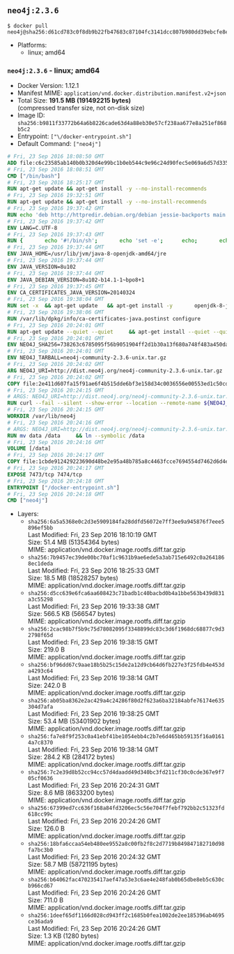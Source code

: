 ## `neo4j:2.3.6`

```console
$ docker pull neo4j@sha256:d61cd783c0f8db9b22fb47683c87104fc3141dcc807b980dd39ebcfe8efe2954
```

-	Platforms:
	-	linux; amd64

### `neo4j:2.3.6` - linux; amd64

-	Docker Version: 1.12.1
-	Manifest MIME: `application/vnd.docker.distribution.manifest.v2+json`
-	Total Size: **191.5 MB (191492215 bytes)**  
	(compressed transfer size, not on-disk size)
-	Image ID: `sha256:b9811f33772b64a6b8226cade63d4a88eb30e57cf238aa677e8a251ef868b5c2`
-	Entrypoint: `["\/docker-entrypoint.sh"]`
-	Default Command: `["neo4j"]`

```dockerfile
# Fri, 23 Sep 2016 18:08:50 GMT
ADD file:c6c23585ab140b0b320d4e99bc1b0eb544c9e96c24d90fec5e069a6d57d335ca in / 
# Fri, 23 Sep 2016 18:08:51 GMT
CMD ["/bin/bash"]
# Fri, 23 Sep 2016 18:25:17 GMT
RUN apt-get update && apt-get install -y --no-install-recommends 		ca-certificates 		curl 		wget 	&& rm -rf /var/lib/apt/lists/*
# Fri, 23 Sep 2016 19:32:51 GMT
RUN apt-get update && apt-get install -y --no-install-recommends 		bzip2 		unzip 		xz-utils 	&& rm -rf /var/lib/apt/lists/*
# Fri, 23 Sep 2016 19:37:42 GMT
RUN echo 'deb http://httpredir.debian.org/debian jessie-backports main' > /etc/apt/sources.list.d/jessie-backports.list
# Fri, 23 Sep 2016 19:37:42 GMT
ENV LANG=C.UTF-8
# Fri, 23 Sep 2016 19:37:43 GMT
RUN { 		echo '#!/bin/sh'; 		echo 'set -e'; 		echo; 		echo 'dirname "$(dirname "$(readlink -f "$(which javac || which java)")")"'; 	} > /usr/local/bin/docker-java-home 	&& chmod +x /usr/local/bin/docker-java-home
# Fri, 23 Sep 2016 19:37:44 GMT
ENV JAVA_HOME=/usr/lib/jvm/java-8-openjdk-amd64/jre
# Fri, 23 Sep 2016 19:37:44 GMT
ENV JAVA_VERSION=8u102
# Fri, 23 Sep 2016 19:37:44 GMT
ENV JAVA_DEBIAN_VERSION=8u102-b14.1-1~bpo8+1
# Fri, 23 Sep 2016 19:37:45 GMT
ENV CA_CERTIFICATES_JAVA_VERSION=20140324
# Fri, 23 Sep 2016 19:38:04 GMT
RUN set -x 	&& apt-get update 	&& apt-get install -y 		openjdk-8-jre-headless="$JAVA_DEBIAN_VERSION" 		ca-certificates-java="$CA_CERTIFICATES_JAVA_VERSION" 	&& rm -rf /var/lib/apt/lists/* 	&& [ "$JAVA_HOME" = "$(docker-java-home)" ]
# Fri, 23 Sep 2016 19:38:06 GMT
RUN /var/lib/dpkg/info/ca-certificates-java.postinst configure
# Fri, 23 Sep 2016 20:24:01 GMT
RUN apt-get update --quiet --quiet     && apt-get install --quiet --quiet --no-install-recommends lsof     && rm -rf /var/lib/apt/lists/*
# Fri, 23 Sep 2016 20:24:01 GMT
ENV NEO4J_SHA256=738263c6785095f56b9051904ff2d1b30a13f680a748f483a450da63b04a5667
# Fri, 23 Sep 2016 20:24:01 GMT
ENV NEO4J_TARBALL=neo4j-community-2.3.6-unix.tar.gz
# Fri, 23 Sep 2016 20:24:02 GMT
ARG NEO4J_URI=http://dist.neo4j.org/neo4j-community-2.3.6-unix.tar.gz
# Fri, 23 Sep 2016 20:24:02 GMT
COPY file:2e411d607fa15f91ae6f4b515dde6bf3e158d34c0036556e00553ed1c50cd63d in /tmp/ 
# Fri, 23 Sep 2016 20:24:15 GMT
# ARGS: NEO4J_URI=http://dist.neo4j.org/neo4j-community-2.3.6-unix.tar.gz
RUN curl --fail --silent --show-error --location --remote-name ${NEO4J_URI}     && echo "${NEO4J_SHA256} ${NEO4J_TARBALL}" | sha256sum --check --quiet -     && tar --extract --file ${NEO4J_TARBALL} --directory /var/lib     && mv /var/lib/neo4j-* /var/lib/neo4j     && rm ${NEO4J_TARBALL}
# Fri, 23 Sep 2016 20:24:15 GMT
WORKDIR /var/lib/neo4j
# Fri, 23 Sep 2016 20:24:16 GMT
# ARGS: NEO4J_URI=http://dist.neo4j.org/neo4j-community-2.3.6-unix.tar.gz
RUN mv data /data     && ln --symbolic /data
# Fri, 23 Sep 2016 20:24:16 GMT
VOLUME [/data]
# Fri, 23 Sep 2016 20:24:17 GMT
COPY file:1cbde912429223690d48be2e95a48b785a8c4463fcce7694554d7462d6d4eaae in /docker-entrypoint.sh 
# Fri, 23 Sep 2016 20:24:17 GMT
EXPOSE 7473/tcp 7474/tcp
# Fri, 23 Sep 2016 20:24:18 GMT
ENTRYPOINT ["/docker-entrypoint.sh"]
# Fri, 23 Sep 2016 20:24:18 GMT
CMD ["neo4j"]
```

-	Layers:
	-	`sha256:6a5a5368e0c2d3e5909184fa28ddfd56072e7ff3ee9a945876f7eee5896ef5bb`  
		Last Modified: Fri, 23 Sep 2016 18:10:19 GMT  
		Size: 51.4 MB (51354364 bytes)  
		MIME: application/vnd.docker.image.rootfs.diff.tar.gzip
	-	`sha256:7b9457ec39de00bc70af1c9631b9ae6ede5a3ab715e6492c0a2641868ec1deda`  
		Last Modified: Fri, 23 Sep 2016 18:25:33 GMT  
		Size: 18.5 MB (18528257 bytes)  
		MIME: application/vnd.docker.image.rootfs.diff.tar.gzip
	-	`sha256:d5cc639e6fca6aa608423c71badb1c40bacbd0b4a1bbe563b439d831a3c55298`  
		Last Modified: Fri, 23 Sep 2016 19:33:38 GMT  
		Size: 566.5 KB (566547 bytes)  
		MIME: application/vnd.docker.image.rootfs.diff.tar.gzip
	-	`sha256:2cac98b7f5b9c75d78082095f3348899dc83c3d6f1968dc68877c9d32798f65d`  
		Last Modified: Fri, 23 Sep 2016 19:38:15 GMT  
		Size: 219.0 B  
		MIME: application/vnd.docker.image.rootfs.diff.tar.gzip
	-	`sha256:bf96dd67c9aae18b5b25c15de2a12d9cb64d6fb227e3f25fdb4e453da4293c64`  
		Last Modified: Fri, 23 Sep 2016 19:38:14 GMT  
		Size: 242.0 B  
		MIME: application/vnd.docker.image.rootfs.diff.tar.gzip
	-	`sha256:ab05ba8362e2ac429a4c24286f80d2f623a6ba32184abfe76174e635304d7afa`  
		Last Modified: Fri, 23 Sep 2016 19:38:25 GMT  
		Size: 53.4 MB (53401902 bytes)  
		MIME: application/vnd.docker.image.rootfs.diff.tar.gzip
	-	`sha256:fa7e8f9f253c0a41ebf41be1054ebb4c2b7e6d465bb59135f16a01614a7c8370`  
		Last Modified: Fri, 23 Sep 2016 19:38:14 GMT  
		Size: 284.2 KB (284172 bytes)  
		MIME: application/vnd.docker.image.rootfs.diff.tar.gzip
	-	`sha256:7c2e39d8b52cc94cc57d4daadd49d340bc3fd211cf30c0cde367e9f705cf0636`  
		Last Modified: Fri, 23 Sep 2016 20:24:31 GMT  
		Size: 8.6 MB (8633200 bytes)  
		MIME: application/vnd.docker.image.rootfs.diff.tar.gzip
	-	`sha256:67399ed7cc636f168a84fd3206ec5c56e704f7febf792bb2c51323fd618cc99c`  
		Last Modified: Fri, 23 Sep 2016 20:24:26 GMT  
		Size: 126.0 B  
		MIME: application/vnd.docker.image.rootfs.diff.tar.gzip
	-	`sha256:18bfa6ccaa54eb480ee9552a8c00fb2f8c2d7719b849847182710d98fa7bc3b0`  
		Last Modified: Fri, 23 Sep 2016 20:24:32 GMT  
		Size: 58.7 MB (58721195 bytes)  
		MIME: application/vnd.docker.image.rootfs.diff.tar.gzip
	-	`sha256:b64062fac470235417aef47a53e3c6ae4e248fab0b65dbe8eb5c630cb966cd67`  
		Last Modified: Fri, 23 Sep 2016 20:24:26 GMT  
		Size: 711.0 B  
		MIME: application/vnd.docker.image.rootfs.diff.tar.gzip
	-	`sha256:1deef65df1166d028cd943ff2c1685b0fea1002de2ee185396ab4695ce36ada9`  
		Last Modified: Fri, 23 Sep 2016 20:24:26 GMT  
		Size: 1.3 KB (1280 bytes)  
		MIME: application/vnd.docker.image.rootfs.diff.tar.gzip
